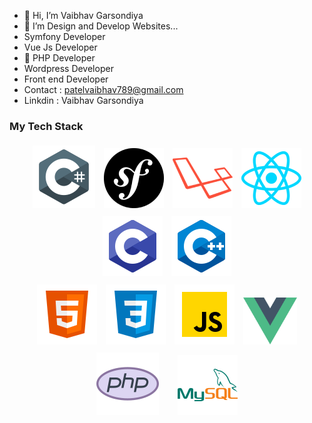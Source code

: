 - 👋 Hi, I’m Vaibhav Garsondiya
- 👀 I’m Design and Develop Websites...
- Symfony Developer
- Vue Js Developer
- 💞️ PHP Developer
- Wordpress Developer
- Front end Developer
- Contact : patelvaibhav789@gmail.com
- Linkdin : Vaibhav Garsondiya


### My Tech Stack


<p align="center">
    <img style="padding:5px" src="tech/csharp.png" />
    <img style="padding:5px" src="tech/symfony.png" />
    <img style="padding:5px" src="tech/laravel.png" />
    <img style="padding:5px" src="tech/reactnative.png" />
    <img style="padding:5px" src="tech/clang.png" />
    <img style="padding:5px" src="tech/c-plus-plus-logo.png" />
    <br>
    <img style="padding:5px" src="tech/html5.png" />
    <img style="padding:5px" src="tech/css3.png" />
    <img style="padding:5px" src="tech/javascript.png" />
    <img height="75px" style="padding:5px" src="tech/vue-js-icon.png" />
    <img style="padding:5px" src="tech/php.png" /> &nbsp;&nbsp;&nbsp;
    <img style="padding:5px" src="tech/mysql.png" />

</p>

